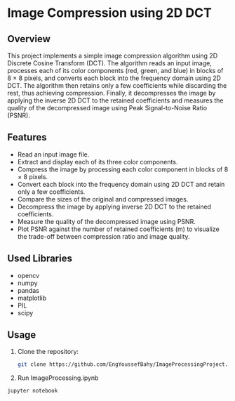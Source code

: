 # Image Compression using 2D DCT

## Overview

This project implements a simple image compression algorithm using 2D Discrete Cosine Transform (DCT). The algorithm reads an input image, processes each of its color components (red, green, and blue) in blocks of 8 × 8 pixels, and converts each block into the frequency domain using 2D DCT. The algorithm then retains only a few coefficients while discarding the rest, thus achieving compression. Finally, it decompresses the image by applying the inverse 2D DCT to the retained coefficients and measures the quality of the decompressed image using Peak Signal-to-Noise Ratio (PSNR).

## Features

- Read an input image file.
- Extract and display each of its three color components.
- Compress the image by processing each color component in blocks of 8 × 8 pixels.
- Convert each block into the frequency domain using 2D DCT and retain only a few coefficients.
- Compare the sizes of the original and compressed images.
- Decompress the image by applying inverse 2D DCT to the retained coefficients.
- Measure the quality of the decompressed image using PSNR.
- Plot PSNR against the number of retained coefficients (m) to visualize the trade-off between compression ratio and image quality.

## Used Libraries
- opencv
- numpy
- pandas
- matplotlib 
- PIL
- scipy

## Usage

1. Clone the repository:

   ```bash
   git clone https://github.com/EngYoussefBahy/ImageProcessingProject.git

2. Run ImageProcessing.ipynb
  ```bash
  jupyter notebook 

